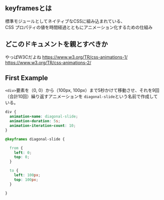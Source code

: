 ## keyframesとは

標準モジュールとしてネイティブなCSSに組み込まれている、  
CSS プロパティの値を時間経過とともにアニメーション化するための仕組み

## どこのドキュメントを親とすべきか

やっぱW3Cだよね
https://www.w3.org/TR/css-animations-1/
https://www.w3.org/TR/css-animations-2/


## First Example

`<div>`要素を（0, 0）から（100px, 100px）まで5秒かけて移動させ、それを9回（合計10回）繰り返すアニメーションを `diagonal-slide`という名前で作成している。

```css
div {
  animation-name: diagonal-slide;
  animation-duration: 5s;
  animation-iteration-count: 10;
}

@keyframes diagonal-slide {

  from {
    left: 0;
    top: 0;
  }

  to {
    left: 100px;
    top: 100px;
  }

}
```



